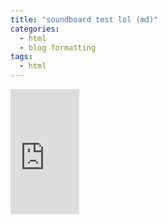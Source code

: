 ```yaml
---
title: "soundboard test lol (md)"
categories:
  - html
  - blog formatting
tags:
  - html
---
```

<iframe width="110" height="200" src="https://www.myinstants.com/instant/error-soundss-25534/embed/" frameborder="0" scrolling="no"></iframe>